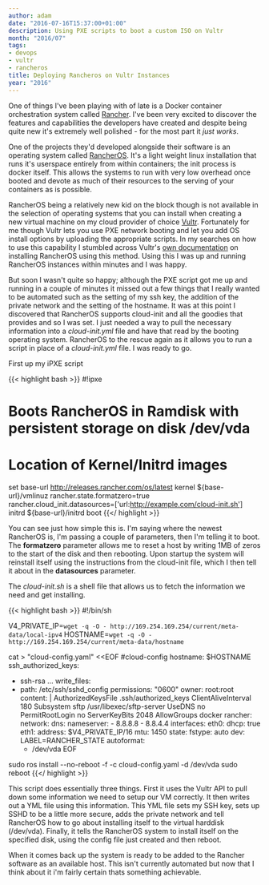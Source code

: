 ```yaml
---
author: adam
date: "2016-07-16T15:37:00+01:00"
description: Using PXE scripts to boot a custom ISO on Vultr
month: "2016/07"
tags:
- devops
- vultr
- rancheros
title: Deploying Rancheros on Vultr Instances
year: "2016"
---
```


One of things I've been playing with of late is a Docker container orchestration system called <a href="http://rancher.com">Rancher</a>. I've been very excited to discover the features and capabilities the developers have created and despite being quite new it's extremely well polished - for the most part it <em>just works</em>.

One of the projects they'd developed alongside their software is an operating system called <a href="http://rancher.com/rancher-os/">RancherOS</a>. It's a light weight linux installation that runs it's userspace entirely from within containers; the init process is docker itself. This allows the systems to run with very low overhead once booted and devote as much of their resources to the serving of your containers as is possible.

RancherOS being a relatively new kid on the block though is not available in the selection of operating systems that you can install when creating a new virtual machine on my cloud provider of choice <a href="http://www.vultr.com">Vultr</a>. Fortunately for me though Vultr lets you use PXE network booting and let you add OS install options by uploading the appropriate scripts. In my searches on how to use this capability I stumbled across Vultr's <a href="https://www.vultr.com/docs/install-rancher-os-via-ipxe">own documentation</a> on installing RancherOS using this method. Using this I was up and running RancherOS instances within minutes and I was happy.

But soon I wasn't quite so happy; although the PXE script got me up and running in a couple of minutes it missed out a few things that I really wanted to be automated such as the setting of my ssh key, the addition of the private network and the setting of the hostname. It was at this point I discovered that RancherOS supports cloud-init and all the goodies that provides and so I was set. I just needed a way to pull the necessary information into a <em>cloud-init.yml</em> file and have that read by the booting operating system. RancherOS to the rescue again as it allows you to run a script in place of a <em>cloud-init.yml</em> file. I was ready to go.

First up my iPXE script

{{< highlight bash >}}
#!ipxe
# Boots RancherOS in Ramdisk with persistent storage on disk /dev/vda
# Location of Kernel/Initrd images
set base-url http://releases.rancher.com/os/latest
kernel ${base-url}/vmlinuz rancher.state.formatzero=true \
rancher.cloud_init.datasources=['url:http://example.com/cloud-init.sh']
initrd ${base-url}/initrd
boot
{{</ highlight >}}

You can see just how simple this is. I'm saying where the newest RancherOS is, I'm passing a couple of parameters, then I'm telling it to boot. The <strong>formatzero</strong> parameter allows me to reset a host by writing 1MB of zeros to the start of the disk and then rebooting. Upon startup the system will reinstall itself using the instructions from the cloud-init file, which I then tell it about in the <strong>datasources</strong> parameter.

The <em>cloud-init.sh </em>is a shell file that allows us to fetch the information we need and get installing.

{{< highlight bash >}}
#!/bin/sh

V4_PRIVATE_IP=`wget -q -O - http://169.254.169.254/current/meta-data/local-ipv4`
HOSTNAME=`wget -q -O - http://169.254.169.254/current/meta-data/hostname`

cat > "cloud-config.yaml" <<EOF
#cloud-config
hostname: $HOSTNAME
ssh_authorized_keys:
  - ssh-rsa ...
write_files:
  - path: /etc/ssh/sshd_config
    permissions: "0600"
    owner: root:root
    content: |
      AuthorizedKeysFile .ssh/authorized_keys
      ClientAliveInterval 180
      Subsystem	sftp /usr/libexec/sftp-server
      UseDNS no
      PermitRootLogin no
      ServerKeyBits 2048
      AllowGroups docker
rancher:
  network:
    dns:
      nameserver:
        - 8.8.8.8
        - 8.8.4.4
    interfaces:
      eth0:
        dhcp: true
      eth1:
        address: $V4_PRIVATE_IP/16
        mtu: 1450
  state:
   fstype: auto
   dev: LABEL=RANCHER_STATE
   autoformat:
     - /dev/vda
EOF

sudo ros install --no-reboot -f -c cloud-config.yaml -d /dev/vda
sudo reboot
{{</ highlight >}}

This script does essentially three things. First it uses the Vultr API to pull down some information we need to setup our VM correctly. It then writes out a YML file using this information. This YML file sets my SSH key, sets up SSHD to be a little more secure, adds the private network and tell RancherOS how to go about installing itself to the virtual harddisk (/dev/vda). Finally, it tells the RancherOS system to install itself on the specified disk, using the config file just created and then reboot. 

When it comes back up the system is ready to be added to the Rancher software as an available host. This isn't currently automated but now that I think about it i'm fairly certain thats something achievable.